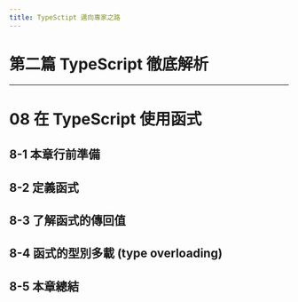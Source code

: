 ```yaml
---
title: TypeSctipt 邁向專家之路
---
```


# 第二篇 TypeScript 徹底解析
---
# 08 在 TypeScript 使用函式

## 8-1 本章行前準備
## 8-2 定義函式
## 8-3 了解函式的傳回值
## 8-4 函式的型別多載 (type overloading)
## 8-5 本章總結
